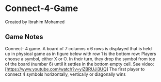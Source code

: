 # Connect-4-Game
Created by Ibrahim Mohamed
## Game Notes
Connect- 4 game. A board of 7 columns x 6 rows is displayed that is held up in physical game as in figure below with row 1 is the bottom row: Players choose a symbol, either X or O. In their turn, they drop the symbol from top of the board (number 6) until it settles in the bottom empty cell. See video: 
[https://www.youtube.com/watch?v=ylZBRUJi3UQ] The first player to connect 4 symbols horizontally, vertically or diagonally wins 
